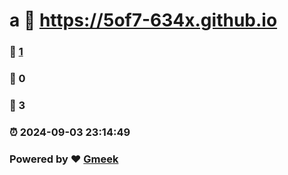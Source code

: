 # a :link: https://5of7-634x.github.io 
### :page_facing_up: [1](https://5of7-634x.github.io/tag.html) 
### :speech_balloon: 0 
### :hibiscus: 3 
### :alarm_clock: 2024-09-03 23:14:49 
### Powered by :heart: [Gmeek](https://github.com/Meekdai/Gmeek)
